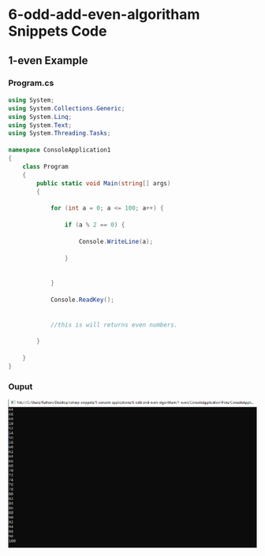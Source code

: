 # 6-odd-add-even-algoritham Snippets Code

## 1-even Example

### Program.cs

```c#
using System;
using System.Collections.Generic;
using System.Linq;
using System.Text;
using System.Threading.Tasks;

namespace ConsoleApplication1
{
    class Program
    {
        public static void Main(string[] args)
        {

            for (int a = 0; a <= 100; a++) {

                if (a % 2 == 0) {

                    Console.WriteLine(a);

                }

                
            }

            Console.ReadKey();


            //this is will returns even numbers.
          
        }

    }
}

```

### Ouput

![even](media/even1.PNG)






      





